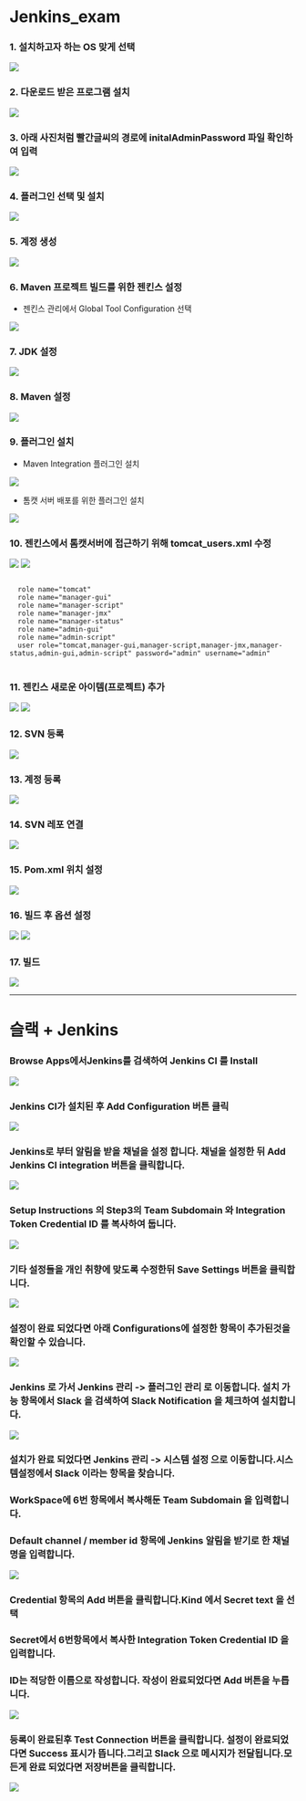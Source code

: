 # Jenkins_exam

### 1. 설치하고자 하는 OS 맞게 선택
<img src="./imgfolder/1. OS 설정.png">

### 2. 다운로드 받은 프로그램 설치
<img src="./imgfolder/2.Jenkins 인스톨.png">

### 3. 아래 사진처럼 빨간글씨의 경로에 initalAdminPassword 파일 확인하여 입력
<img src="./imgfolder/3.Unlock 젠킨스.png">

### 4. 플러그인 선택 및 설치
<img src="./imgfolder/4.플러그인 설치.png">

### 5. 계정 생성
<img src="./imgfolder/5.계정생성.png">

### 6. Maven 프로젝트 빌드를 위한 젠킨스 설정
- 젠킨스 관리에서 Global Tool Configuration 선택
<img src="./imgfolder/6.젠킨스 설정.png">

### 7. JDK 설정
<img src="./imgfolder/6-1.JDK 설정.png">

### 8. Maven 설정
<img src="./imgfolder/6-2.Maven 설정.png">

### 9. 플러그인 설치
- Maven Integration 플러그인 설치
<img src="./imgfolder/7.플러그인 설치.png">

- 톰캣 서버 배포를 위한 플러그인 설치
<img src="./imgfolder/7-1플러그인 설치.png">

### 10. 젠킨스에서 톰캣서버에 접근하기 위해 tomcat_users.xml 수정
<img src="./imgfolder/8.톰캣 셋팅 설정.png">
<img src="./imgfolder/8-1. 톰캣 파일 설정.PNG">

<pre>
<code>
  role name="tomcat"
  role name="manager-gui"
  role name="manager-script"
  role name="manager-jmx"
  role name="manager-status"
  role name="admin-gui"
  role name="admin-script"
  user role="tomcat,manager-gui,manager-script,manager-jmx,manager-status,admin-gui,admin-script" password="admin" username="admin"
</code>
</pre>

### 11. 젠킨스 새로운 아이템(프로젝트) 추가
<img src="./imgfolder/9.젠킨스 프로젝트 추가.png">
<img src="./imgfolder/9-1.젠킨스 프로젝트 추가.png">

### 12. SVN 등록
<img src="./imgfolder/10.SVN Repo 등록.png">

### 13. 계정 등록
<img src="./imgfolder/11.계정 등록.png">

### 14. SVN 레포 연결
<img src="./imgfolder/11-1 SVN 레포지토리 연결.png">

### 15. Pom.xml 위치 설정
<img src="./imgfolder/12.pom 위치 설정.png">

### 16. 빌드 후 옵션 설정
<img src="./imgfolder/25.추가추가.png">
<img src="./imgfolder/13.빌드조치 후.png">


### 17. 빌드
<img src="./imgfolder/14.빌드.png">

- - -

# 슬랙 + Jenkins

### Browse Apps에서Jenkins를 검색하여 Jenkins CI 를 Install
<img src="./imgfolder/15.Slack + jenkins.png">

### Jenkins CI가 설치된 후 Add Configuration 버튼 클릭
<img src="./imgfolder/16.add_jenkins CI.png">

### Jenkins로 부터 알림을 받을 채널을 설정 합니다. 채널을 설정한 뒤 Add Jenkins CI integration 버튼을 클릭합니다.
<img src="./imgfolder/17.app setting.png">

### Setup Instructions 의 Step3의 Team Subdomain 와 Integration Token Credential ID 를 복사하여 둡니다.
<img src="./imgfolder/18.app setting2.png">

### 기타 설정들을 개인 취향에 맞도록 수정한뒤 Save Settings 버튼을 클릭합니다.
<img src="./imgfolder/19.app setting3.png">

### 설정이 완료 되었다면 아래 Configurations에 설정한 항목이 추가된것을 확인할 수 있습니다.
<img src="./imgfolder/20.app setting4.png">

### Jenkins 로 가서 Jenkins 관리 -> 플러그인 관리 로 이동합니다. 설치 가능 항목에서 Slack 을 검색하여 Slack Notification 을 체크하여 설치합니다.
<img src="./imgfolder/21.플러그인 설치.png">

### 설치가 완료 되었다면 Jenkins 관리 -> 시스템 설정 으로 이동합니다.시스템설정에서 Slack 이라는 항목을 찾습니다. 
### WorkSpace에 6번 항목에서 복사해둔 Team Subdomain 을 입력합니다.
### Default channel / member id 항목에 Jenkins 알림을 받기로 한 채널명을 입력합니다.
<img src="./imgfolder/22.플러그인 셋팅1.png">

### Credential 항목의 Add 버튼을 클릭합니다.Kind 에서 Secret text 을 선택 
### Secret에서 6번항목에서 복사한 Integration Token Credential ID 을 입력합니다.
### ID는 적당한 이름으로 작성합니다. 작성이 완료되었다면 Add 버튼을 누릅니다.
<img src="./imgfolder/23.플러그인 셋팅2.png">

### 등록이 완료된후 Test Connection 버튼을 클릭합니다. 설정이 완료되었다면 Success 표시가 뜹니다.그리고 Slack 으로 메시지가 전달됩니다.모든게 완료 되었다면 저장버튼을 클릭합니다.
<img src="./imgfolder/24.플러그인 셋팅3.png">







